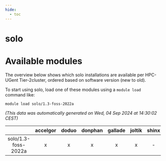 ```yaml
---
hide:
  - toc
---
```


solo
====

# Available modules


The overview below shows which solo installations are available per HPC-UGent Tier-2cluster, ordered based on software version (new to old).

To start using solo, load one of these modules using a `module load` command like:

```shell
module load solo/1.3-foss-2022a
```

*(This data was automatically generated on Wed, 04 Sep 2024 at 14:30:02 CEST)*  

| |accelgor|doduo|donphan|gallade|joltik|shinx|skitty|
| :---: | :---: | :---: | :---: | :---: | :---: | :---: | :---: |
|solo/1.3-foss-2022a|x|x|x|x|x|-|x|
